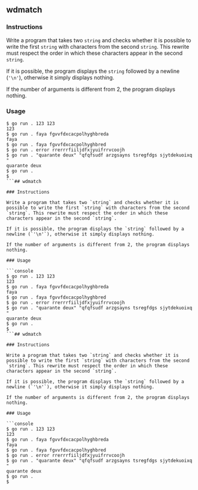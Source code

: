 ## wdmatch

### Instructions

Write a program that takes two `string` and checks whether it is possible to write the first `string` with characters from the second `string`. This rewrite must respect the order in which these characters appear in the second `string`.

If it is possible, the program displays the `string` followed by a newline (`'\n'`), otherwise it simply displays nothing.

If the number of arguments is different from 2, the program displays nothing.

### Usage

```console
$ go run . 123 123
123
$ go run . faya fgvvfdxcacpolhyghbreda
faya
$ go run . faya fgvvfdxcacpolhyghbred
$ go run . error rrerrrfiiljdfxjyuifrrvcoojh
$ go run . "quarante deux" "qfqfsudf arzgsayns tsregfdgs sjytdekuoixq "
quarante deux
$ go run .
$
```## wdmatch

### Instructions

Write a program that takes two `string` and checks whether it is possible to write the first `string` with characters from the second `string`. This rewrite must respect the order in which these characters appear in the second `string`.

If it is possible, the program displays the `string` followed by a newline (`'\n'`), otherwise it simply displays nothing.

If the number of arguments is different from 2, the program displays nothing.

### Usage

```console
$ go run . 123 123
123
$ go run . faya fgvvfdxcacpolhyghbreda
faya
$ go run . faya fgvvfdxcacpolhyghbred
$ go run . error rrerrrfiiljdfxjyuifrrvcoojh
$ go run . "quarante deux" "qfqfsudf arzgsayns tsregfdgs sjytdekuoixq "
quarante deux
$ go run .
$
```## wdmatch

### Instructions

Write a program that takes two `string` and checks whether it is possible to write the first `string` with characters from the second `string`. This rewrite must respect the order in which these characters appear in the second `string`.

If it is possible, the program displays the `string` followed by a newline (`'\n'`), otherwise it simply displays nothing.

If the number of arguments is different from 2, the program displays nothing.

### Usage

```console
$ go run . 123 123
123
$ go run . faya fgvvfdxcacpolhyghbreda
faya
$ go run . faya fgvvfdxcacpolhyghbred
$ go run . error rrerrrfiiljdfxjyuifrrvcoojh
$ go run . "quarante deux" "qfqfsudf arzgsayns tsregfdgs sjytdekuoixq "
quarante deux
$ go run .
$
```